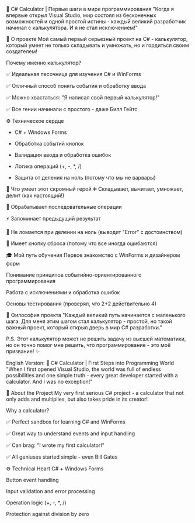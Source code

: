 🧮 C# Calculator | Первые шаги в мире программирования
"Когда я впервые открыл Visual Studio, мир состоял из бесконечных возможностей и одной простой истины - каждый великий разработчик начинал с калькулятора. И я не стал исключением!"

🔢 О проекте
Мой самый первый серьезный проект на C# - калькулятор, который умеет не только складывать и умножать, но и гордиться своим создателем!

Почему именно калькулятор?

✅ Идеальная песочница для изучения C# и WinForms

✅ Отличный способ понять события и обработку ввода

✅ Можно хвастаться: "Я написал свой первый калькулятор!"

✅ Все гении начинали с простого - даже Билл Гейтс

⚙️ Техническое сердце

- C# + Windows Forms
  
- Обработка событий кнопок
  
- Валидация ввода и обработка ошибок
  
- Логика операций (+, -, *, /)
  
- Защита от деления на ноль (потому что мы не варвары)
  
🎯 Что умеет этот скромный герой
➕ Складывает, вычитает, умножает, делит (как настоящий!)

🔄 Обрабатывает последовательные операции

⚡ Запоминает предыдущий результат

🚫 Не ломается при делении на ноль (выводит "Error" с достоинством)

💾 Имеет кнопку сброса (потому что все иногда ошибаются)

🎓 Мой путь обучения
Первое знакомство с WinForms и дизайнером форм

Понимание принципов событийно-ориентированного программирования

Работа с исключениями и обработка ошибок

Основы тестирования (проверял, что 2+2 действительно 4)

📖 Философия проекта
"Каждый великий путь начинается с маленького шага. Для меня этим шагом стал калькулятор - простой, но такой важный проект, который открыл дверь в мир C# разработки."

P.S. Этот калькулятор может не решить задачу из высшей математики, но он точно помог мне решить, что программирование - это моё призвание! ✨




English Version:
🧮 C# Calculator | First Steps into Programming World
"When I first opened Visual Studio, the world was full of endless possibilities and one simple truth - every great developer started with a calculator. And I was no exception!"

🔢 About the Project
My very first serious C# project - a calculator that not only adds and multiplies, but also takes pride in its creator!

Why a calculator?

✅ Perfect sandbox for learning C# and WinForms

✅ Great way to understand events and input handling

✅ Can brag: "I wrote my first calculator!"

✅ All geniuses started simple - even Bill Gates

⚙️ Technical Heart
C# + Windows Forms

Button event handling

Input validation and error processing

Operation logic (+, -, *, /)

Protection against division by zero
